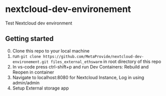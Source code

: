 # nextcloud-dev-environement
Test Nextcloud dev environment

## Getting started
0. Clone this repo to your local machine
1. run `git clone https://github.com/MetaProvide/nextcloud-dev-environement.git files_external_ethswarm` in root directory of this repo
2. In vs-code press ctrl-shift+p and run Dev Containers: Rebuild and Reopen in container 
3. Navigate to localhost:8080 for Nextcloud Instance, Log in using admin/admin
4. Setup External storage app
